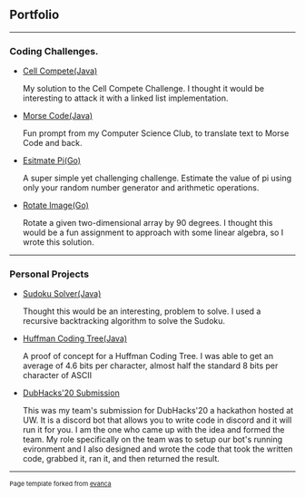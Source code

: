 ## Portfolio

---

### Coding Challenges.

- [Cell Compete(Java)](https://github.com/lkelly93/CellCompete)

  My solution to the Cell Compete Challenge. I thought it would be interesting to attack it with a linked list implementation.
- [Morse Code(Java)](https://github.com/lkelly93/MorseCode)

  Fun prompt from my Computer Science Club, to translate text to Morse Code and back.
- [Esitmate Pi(Go)](https://github.com/lkelly93/estimate-pi)

  A super simple yet challenging challenge. Estimate the value of pi using only your random number generator and arithmetic operations. 
- [Rotate Image(Go)](https://github.com/lkelly93/rotateimage)

  Rotate a given two-dimensional array by 90 degrees. I thought this would be a fun assignment to approach  with some linear algebra, so I wrote this solution.

---

### Personal Projects
- [Sudoku Solver(Java)](https://github.com/lkelly93/Sudoku-Solver)

  Thought this would be an interesting, problem to solve. I used a recursive backtracking algorithm to solve the Sudoku.
- [Huffman Coding Tree(Java)](https://github.com/lkelly93/HuffmanCoding)

  A proof of concept for a Huffman Coding Tree. I was able to get an average of 4.6 bits per character, almost half the standard 8 bits per character of ASCII
  
- [DubHacks'20 Submission](https://github.com/imranmaj/hack-20-discord-bot)

  This was my team's submission for DubHacks'20 a hackathon hosted at UW.  It is a discord bot that allows you to write code in discord and it will run it for you. I am the one who came up with the idea and formed the team. My role specifically on the team was to setup our bot's running evironment and I also designed and wrote the code that took the written code, grabbed it, ran it, and then returned the result.

---
<p style="font-size:11px">Page template forked from <a href="https://github.com/evanca/quick-portfolio">evanca</a></p>
<!-- Remove above link if you don't want to attibute -->
